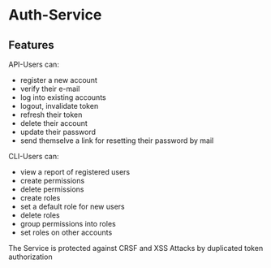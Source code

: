 # Auth-Service

## Features

API-Users can:
- register a new account
- verify their e-mail
- log into existing accounts
- logout, invalidate token
- refresh their token
- delete their account
- update their password
- send themselve a link for resetting their password by mail

CLI-Users can:
- view a report of registered users
- create permissions
- delete permissions
- create roles
- set a default role for new users
- delete roles
- group permissions into roles
- set roles on other accounts

The Service is protected against CRSF and XSS Attacks by duplicated token authorization